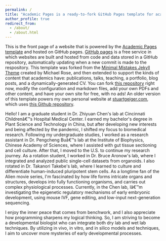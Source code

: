 ```yaml
---
permalink: /
title: "Academic Pages is a ready-to-fork GitHub Pages template for academic personal websites"
author_profile: true
redirect_from: 
  - /about/
  - /about.html
---
```


This is the front page of a website that is powered by the [Academic Pages template](https://github.com/academicpages/academicpages.github.io) and hosted on GitHub pages. [GitHub pages](https://pages.github.com) is a free service in which websites are built and hosted from code and data stored in a GitHub repository, automatically updating when a new commit is made to the respository. This template was forked from the [Minimal Mistakes Jekyll Theme](https://mmistakes.github.io/minimal-mistakes/) created by Michael Rose, and then extended to support the kinds of content that academics have: publications, talks, teaching, a portfolio, blog posts, and a dynamically-generated CV. You can fork [this repository](https://github.com/academicpages/academicpages.github.io) right now, modify the configuration and markdown files, add your own PDFs and other content, and have your own site for free, with no ads! An older version of this template powers my own personal website at [stuartgeiger.com](http://stuartgeiger.com), which uses [this Github repository](https://github.com/staeiou/staeiou.github.io).

Hello! I am a graduate student in Dr. Zhiyuan Chen's lab at Cincinnati Childrenâ€™s Hospital Medical Center. I earned my bachelor's degree in Plant Science and Technology in China, but after developing new interests and being affected by the pandemic, I shifted my focus to biomedical research. Following my undergraduate studies, I worked as a research assistant in Dr. Pengcheng Buâ€™s lab at the Institute of Biophysics, Chinese Academy of Sciences, where I assisted with gut tissue sectioning and cell culture. After that, I moved to the U.S. to continue my research journey.
As a rotation student, I worked in Dr. Bruce Aronow's lab, where I integrated and analyzed public single-cell datasets from organoids. I also rotated in Dr. Takanori Takebe's lab, where I learned to culture and differentiate human-induced pluripotent stem cells.
As a longtime fan of the Alien movie series, I'm fascinated by how life forms intricate organs and structures, develops into fully functioning organisms, and carries out complex physiological processes. Currently, in the Chen lab, Iâ€™m investigating the epigenetic regulatory mechanisms of early embryonic development, using mouse IVF, gene editing, and low-input next-generation sequencing.

I enjoy the inner peace that comes from benchwork, and I also appreciate how programming sharpens my logical thinking. So, I am striving to become a developmental biologist who can integrate both dry lab and wet lab techniques. By utilizing in vivo, in vitro, and in silico models and techniques, I aim to uncover more mysteries of early developmental processes.
